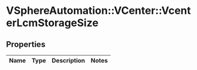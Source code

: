 # VSphereAutomation::VCenter::VcenterLcmStorageSize

## Properties
Name | Type | Description | Notes
------------ | ------------- | ------------- | -------------



